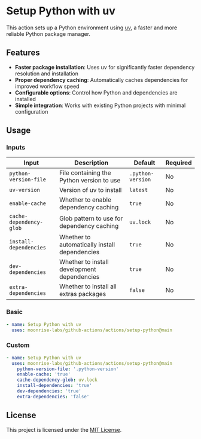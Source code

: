 # Setup Python with uv

This action sets up a Python environment using [uv](https://github.com/astral-sh/uv), a faster and more reliable Python package manager.

## Features

- **Faster package installation**: Uses uv for significantly faster dependency resolution and installation
- **Proper dependency caching**: Automatically caches dependencies for improved workflow speed
- **Configurable options**: Control how Python and dependencies are installed
- **Simple integration**: Works with existing Python projects with minimal configuration

## Usage

### Inputs

| Input                   | Description                                   | Default           | Required |
| ----------------------- | --------------------------------------------- | ----------------- | -------- |
| `python-version-file`   | File containing the Python version to use     | `.python-version` | No       |
| `uv-version`            | Version of uv to install                      | `latest`          | No       |
| `enable-cache`          | Whether to enable dependency caching          | `true`            | No       |
| `cache-dependency-glob` | Glob pattern to use for dependency caching    | `uv.lock`         | No       |
| `install-dependencies`  | Whether to automatically install dependencies | `true`            | No       |
| `dev-dependencies`      | Whether to install development dependencies   | `true`            | No       |
| `extra-dependencies`    | Whether to install all extras packages        | `false`           | No       |

### Basic

```yaml
- name: Setup Python with uv
  uses: moonrise-labs/github-actions/actions/setup-python@main
```

### Custom

```yaml
- name: Setup Python with uv
  uses: moonrise-labs/github-actions/actions/setup-python@main
    python-version-file: '.python-version'
    enable-cache: 'true'
    cache-dependency-glob: uv.lock
    install-dependencies: 'true'
    dev-dependencies: 'true'
    extra-dependencies: 'false'
```

## License

This project is licensed under the [MIT License](../../LICENSE).